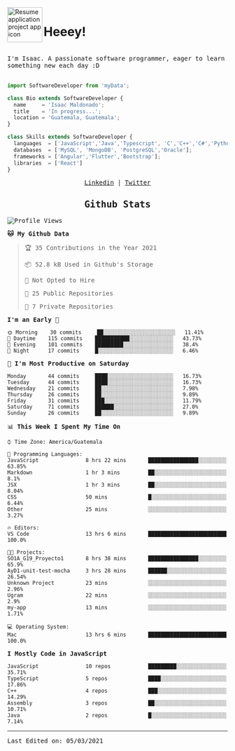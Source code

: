 <img align="left" width="80" height="80" src="https://raw.githubusercontent.com/sidbelbase/sidbelbase/master/wave.gif" alt="Resume application project app icon">

# Heeey!
 
</br>
 
<samp>
I'm Isaac. A passionate software programmer, eager to learn something new each day :D
</samp>
</br></br>



```js
import SoftwareDeveloper from 'myData';

class Bio extends SoftwareDeveloper {
  name     = 'Isaac Maldonado';
  title    = 'In progress...';
  location = 'Guatemala, Guatemala';
}

class Skills extends SoftwareDeveloper {
  languages  = ['JavaScript','Java','Typescript', 'C','C++','C#','Python','Assembly','Dart','Go'];
  databases  = ['MySQL', 'MongoDB', 'PostgreSQL','Oracle'];
  frameworks = ['Angular','Flutter','Bootstrap'];
  libraries  = ['React']
}
```

</p>
<samp>
<p align="center">
<a href="www.linkedin.com/in/isaac-maldonado-4745b2194">Linkedin</a> | <a href="https://twitter.com/Anaklusmos99">Twitter</a>
</p>

<h2 align="center"><samp>Github Stats</samp></h2>

<!--START_SECTION:waka-->
![Profile Views](http://img.shields.io/badge/Profile%20Views-9-blue)

**🐱 My Github Data** 

> 🏆 35 Contributions in the Year 2021
 > 
> 📦 52.8 kB Used in Github's Storage 
 > 
> 🚫 Not Opted to Hire
 > 
> 📜 25 Public Repositories 
 > 
> 🔑 7 Private Repositories  
 > 
**I'm an Early 🐤** 

```text
🌞 Morning    30 commits     ██░░░░░░░░░░░░░░░░░░░░░░░   11.41% 
🌆 Daytime    115 commits    ███████████░░░░░░░░░░░░░░   43.73% 
🌃 Evening    101 commits    █████████░░░░░░░░░░░░░░░░   38.4% 
🌙 Night      17 commits     █░░░░░░░░░░░░░░░░░░░░░░░░   6.46%

```
📅 **I'm Most Productive on Saturday** 

```text
Monday       44 commits     ████░░░░░░░░░░░░░░░░░░░░░   16.73% 
Tuesday      44 commits     ████░░░░░░░░░░░░░░░░░░░░░   16.73% 
Wednesday    21 commits     ██░░░░░░░░░░░░░░░░░░░░░░░   7.98% 
Thursday     26 commits     ██░░░░░░░░░░░░░░░░░░░░░░░   9.89% 
Friday       31 commits     ███░░░░░░░░░░░░░░░░░░░░░░   11.79% 
Saturday     71 commits     ██████░░░░░░░░░░░░░░░░░░░   27.0% 
Sunday       26 commits     ██░░░░░░░░░░░░░░░░░░░░░░░   9.89%

```


📊 **This Week I Spent My Time On** 

```text
⌚︎ Time Zone: America/Guatemala

💬 Programming Languages: 
JavaScript               8 hrs 22 mins       ████████████████░░░░░░░░░   63.85% 
Markdown                 1 hr 3 mins         ██░░░░░░░░░░░░░░░░░░░░░░░   8.1% 
JSX                      1 hr 3 mins         ██░░░░░░░░░░░░░░░░░░░░░░░   8.04% 
CSS                      50 mins             █░░░░░░░░░░░░░░░░░░░░░░░░   6.44% 
Other                    25 mins             ░░░░░░░░░░░░░░░░░░░░░░░░░   3.27%

🔥 Editors: 
VS Code                  13 hrs 6 mins       █████████████████████████   100.0%

🐱‍💻 Projects: 
SO1A_G19_Proyecto1       8 hrs 38 mins       ████████████████░░░░░░░░░   65.9% 
AyD1-unit-test-mocha     3 hrs 28 mins       ██████░░░░░░░░░░░░░░░░░░░   26.54% 
Unknown Project          23 mins             ░░░░░░░░░░░░░░░░░░░░░░░░░   2.96% 
Ugram                    22 mins             ░░░░░░░░░░░░░░░░░░░░░░░░░   2.9% 
my-app                   13 mins             ░░░░░░░░░░░░░░░░░░░░░░░░░   1.71%

💻 Operating System: 
Mac                      13 hrs 6 mins       █████████████████████████   100.0%

```

**I Mostly Code in JavaScript** 

```text
JavaScript               10 repos            █████████░░░░░░░░░░░░░░░░   35.71% 
TypeScript               5 repos             ████░░░░░░░░░░░░░░░░░░░░░   17.86% 
C++                      4 repos             ███░░░░░░░░░░░░░░░░░░░░░░   14.29% 
Assembly                 3 repos             ██░░░░░░░░░░░░░░░░░░░░░░░   10.71% 
Java                     2 repos             █░░░░░░░░░░░░░░░░░░░░░░░░   7.14%

```



<!--END_SECTION:waka-->

------

Last Edited on: 05/03/2021

